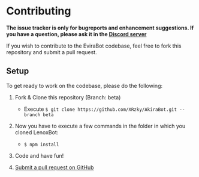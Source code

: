 # Contributing

**The issue tracker is only for bugreports and enhancement suggestions. If you have a question, please ask it in the [Discord server](https://discord.gg/GG69j8w)**

If you wish to contribute to the EviraBot codebase, feel free to fork this repository and submit a pull request.

## Setup

To get ready to work on the codebase, please do the following:

1. Fork & Clone this repository (Branch: beta)
    - Execute `$ git clone https://github.com/XRzky/AkiraBot.git --branch beta`

2. Now you have to execute a few commands in the folder in which you cloned LenoxBot:
    - `$ npm install`

3. Code and have fun!

4. [Submit a pull request on GitHub](https://github.com/XRzky/AkiraBot/compare)
